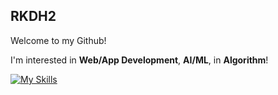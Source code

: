 ## RKDH2
Welcome to my Github!

I'm interested in **Web/App Development**, **AI/ML**, in **Algorithm**!

[![My Skills](https://skillicons.dev/icons?i=github,discord,js,react,nextjs,py,java,kotlin,idea,mongodb,pycharm,vscode,cpp)](https://skillicons.dev)
